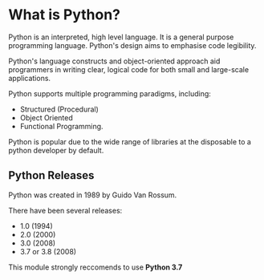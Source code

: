 # What is Python?

Python is an interpreted, high level language. It is a general purpose programming language. 
Python's design aims to emphasise code legibility. 

Python's language constructs and object-oriented approach aid programmers in writing clear, logical code for both small and large-scale applications. 

Python supports multiple programming paradigms, including: 

- Structured (Procedural)
- Object Oriented 
- Functional Programming. 

Python is popular due to the wide range of libraries at the disposable to a python developer by default. 

## Python Releases

Python was created in 1989 by Guido Van Rossum. 

There have been several releases: 

- 1.0 (1994)
- 2.0 (2000)
- 3.0 (2008)
- 3.7 or 3.8 (2008)

This module strongly reccomends to use **Python 3.7**

